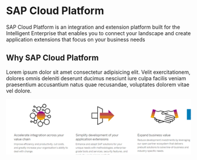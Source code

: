 # SAP Cloud Platform 

SAP Cloud Platform is an integration and extension platform built for the Intelligent Enterprise that enables you to connect your landscape and create application extensions that focus on your business needs

## Why SAP Cloud Platform
Lorem ipsum dolor sit amet consectetur adipisicing elit. Velit exercitationem, dolores omnis deleniti deserunt ducimus nesciunt iure culpa facilis veniam praesentium accusantium natus quae recusandae, voluptates dolorem vitae vel dolore.

![why-sap-cp](./screenshots/why-sap-cp.PNG)